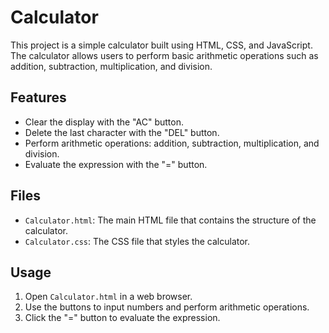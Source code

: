 # Calculator

This project is a simple calculator built using HTML, CSS, and JavaScript. The calculator allows users to perform basic arithmetic operations such as addition, subtraction, multiplication, and division.

## Features

- Clear the display with the "AC" button.
- Delete the last character with the "DEL" button.
- Perform arithmetic operations: addition, subtraction, multiplication, and division.
- Evaluate the expression with the "=" button.

## Files

- `Calculator.html`: The main HTML file that contains the structure of the calculator.
- `Calculator.css`: The CSS file that styles the calculator.

## Usage

1. Open `Calculator.html` in a web browser.
2. Use the buttons to input numbers and perform arithmetic operations.
3. Click the "=" button to evaluate the expression.
